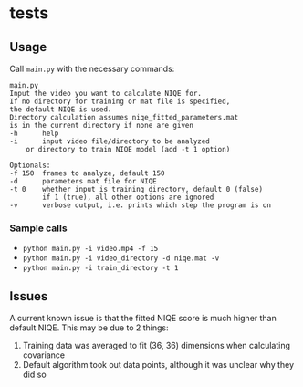 # tests
## Usage
Call `main.py` with the necessary commands:
```
main.py
Input the video you want to calculate NIQE for.
If no directory for training or mat file is specified,
the default NIQE is used.
Directory calculation assumes niqe_fitted_parameters.mat
is in the current directory if none are given
-h      help
-i      input video file/directory to be analyzed
    or directory to train NIQE model (add -t 1 option)

Optionals:
-f 150  frames to analyze, default 150
-d      parameters mat file for NIQE
-t 0    whether input is training directory, default 0 (false)
        if 1 (true), all other options are ignored
-v      verbose output, i.e. prints which step the program is on
```

### Sample calls
- `python main.py -i video.mp4 -f 15`
- `python main.py -i video_directory -d niqe.mat -v`
- `python main.py -i train_directory -t 1`

## Issues
A current known issue is that the fitted NIQE score is much higher than default NIQE. This may be due to 2 things:
1. Training data was averaged to fit (36, 36) dimensions when calculating covariance
2. Default algorithm took out data points, although it was unclear why they did so

